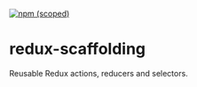 [![npm (scoped)](https://img.shields.io/npm/v/redux-scaffolding.svg)](https://github.com/sizeight/redux-scaffolding)

# redux-scaffolding
Reusable Redux actions, reducers and selectors.
